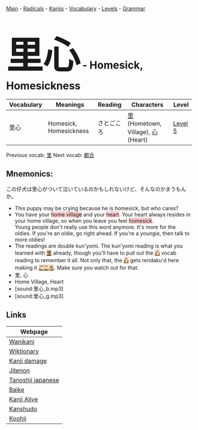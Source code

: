 <style> bigfont {font-size: 100px}</style>
[Main](../README.md) -
[Radicals](../radicals.md) -
[Kanjis](../kanjis.md) -
[Vocabulary](../vocabulary.md) -
[Levels](../levels.md) -
[Grammar](../grammar.md)
# <bigfont> 里心</bigfont> - Homesick, Homesickness 

| Vocabulary | Meanings | Reading | Characters | Level |
| --- | --- | --- | --- | --- |
| 里心 | Homesick, Homesickness | さとごころ |  [里](../kanjis/里.md) (Hometown, Village), [心](../kanjis/心.md) (Heart) | [Level 5](../levels/wk_level5.md) |

Previous vocab: [里](里.md) Next vocab: [都合](都合.md) 

## Mnemonics:
この仔犬は里心がついて泣いているのかもしれないけど、そんなのかまうもんか。
* This puppy may be crying because he is homesick, but who cares?
* You have your <span style="background-color:#ffcccb"> home village</span> and your <span style="background-color:#ffcccb"> heart</span>. Your heart always resides in your home village, so when you leave you feel <span style="background-color:#ffcccb"> homesick</span>.<br />Young people don't really use this word anymore. It's more for the oldies. If you're an oldie, go right ahead. If you're a youngie, then talk to more oldies!
* The readings are double kun'yomi. The kun'yomi reading is what you learned with <span style="background-color:#fed8b1"> [里](https://jisho.org/search/里)</span> already, though you'll have to pull out the <span style="background-color:#fed8b1"> [心](https://jisho.org/search/心)</span> vocab reading to remember it all. Not only that, the <span style="background-color:#fed8b1"> [心](https://jisho.org/search/心)</span> gets rendaku'd here making it <span style="background-color:#fed8b1"> [ごころ](https://jisho.org/search/ごころ)</span>. Make sure you watch out for that.
* 里, 心
* Home Village, Heart
* [sound:里心_b.mp3]
* [sound:里心_g.mp3]


## Links 

| Webpage |
| --- |
| [Wanikani          ](https://www.wanikani.com/kanji/里心) |
| [Wiktionary        ](https://en.wiktionary.org/wiki/里心) |
| [Kanji damage      ](http://www.kanjidamage.com/kanji/search?utf8=✓&q=里心) |
| [Jitenon           ](https://jitenon.com/kanji/里心) |
| [Tanoshii japanese ](https://www.tanoshiijapanese.com/dictionary/kanji.cfm?k=里心) |
| [Baike             ](https://baike.baidu.com/item/里心) |
| [Kanji Alive       ](https://app.kanjialive.com/里心) |
| [Kanshudo          ](https://www.kanshudo.com/searchmn?q=里心) |
| [Koohii            ](https://kanji.koohii.com/study/kanji/里心) |
